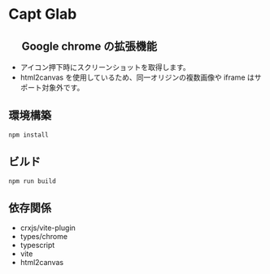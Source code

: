 # Capt Glab

## 　 Google chrome の拡張機能

- アイコン押下時にスクリーンショットを取得します。
- html2canvas を使用しているため、同一オリジンの複数画像や iframe はサポート対象外です。

## 環境構築

```node
npm install
```

## ビルド

```node
npm run build
```

## 依存関係

- crxjs/vite-plugin
- types/chrome
- typescript
- vite
- html2canvas
